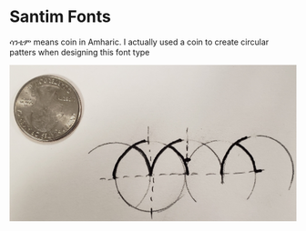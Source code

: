 # Santim Fonts


ሳንቲም means coin in Amharic. I actually used a coin to create circular patters when designing this font type

![](images/Santim.jpg)